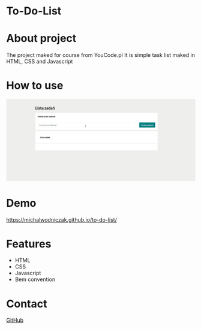 # To-Do-List

# About project
The project maked for course from YouCode.pl 
It is simple task list maked in HTML, CSS and Javascript
# How to use
![how to use the list](img/animation.gif)
# Demo
 https://michalwodniczak.github.io/to-do-list/

# Features
- HTML
- CSS
- Javascript
- Bem convention
 # Contact
 [GitHub](https://github.com/michalwodniczak)
